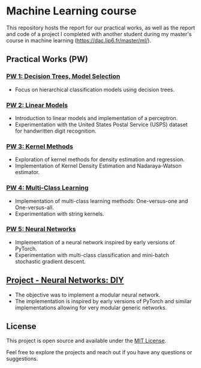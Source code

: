 # Machine Learning course

This repository hosts the report for our practical works, as well as the report and code of a project I completed with another student during my master's course in machine learning (https://dac.lip6.fr/master/ml/).


## Practical Works (PW)

### [PW 1: Decision Trees, Model Selection](https://github.com/pictoune/ML/blob/main/Practical%20works/instructions_PW_1.pdf)
- Focus on hierarchical classification models using decision trees.

### [PW 2: Linear Models](https://github.com/pictoune/ML/blob/main/Practical%20works/instructions_PW_2.pdf)
- Introduction to linear models and implementation of a perceptron.
- Experimentation with the United States Postal Service (USPS) dataset for handwritten digit recognition.

### [PW 3: Kernel Methods](https://github.com/pictoune/ML/blob/main/Practical%20works/instructions_PW_3.pdf)
- Exploration of kernel methods for density estimation and regression.
- Implementation of Kernel Density Estimation and Nadaraya-Watson estimator.

### [PW 4: Multi-Class Learning](https://github.com/pictoune/ML/blob/main/Practical%20works/instructions_PW_4.pdf)
- Implementation of multi-class learning methods: One-versus-one and One-versus-all.
- Experimentation with string kernels.

### [PW 5: Neural Networks](https://github.com/pictoune/ML/blob/main/Practical%20works/instructions_PW_5.pdf)
- Implementation of a neural network inspired by early versions of PyTorch.
- Experimentation with multi-class classification and mini-batch stochastic gradient descent.

## [Project - Neural Networks: DIY](https://github.com/pictoune/ML/tree/main/Project)
- The objective was to implement a modular neural network.
- The implementation is inspired by early versions of PyTorch and similar implementations allowing for very modular generic networks.

## License

This project is open source and available under the [MIT License](LICENSE).

Feel free to explore the projects and reach out if you have any questions or suggestions.
